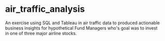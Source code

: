 # air_traffic_analysis
An exercise using SQL and Tableau in air traffic data to produced actionable business insights for hypothetical Fund Managers who's goal was to invest in one of three major airline stocks.
